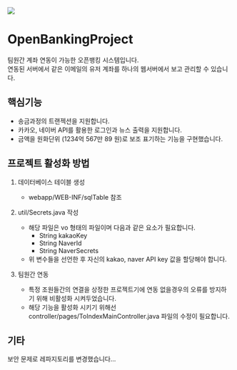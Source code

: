 ![](https://oqooo.github.io/LimKiHong-Portfolio/assets/img/loginAndTransfer2.gif)

# OpenBankingProject
팀원간 계좌 연동이 가능한 오픈뱅킹 시스템입니다.<br>
연동된 서버에서 같은 이메일의 유저 계좌를 하나의 웹서버에서 보고 관리할 수 있습니다.

## 핵심기능
- 송금과정의 트랜젝션을 지원합니다.
- 카카오, 네이버 API를 활용한 로그인과 뉴스 출력을 지원합니다.
- 금액을 원화단위 (1234억 567만 89 원)로 보조 표기하는 기능을 구현했습니다.

## 프로젝트 활성화 방법
1. 데이터베이스 테이블 생성
   - webapp/WEB-INF/sqlTable 참조
    
2. util/Secrets.java 작성
   - 해당 파일은 vo 형태의 파일이며 다음과 같은 요소가 필요합니다.
      - String kakaoKey
      - String NaverId
      - String NaverSecrets
   - 위 변수들을 선언한 후 자신의 kakao, naver API key 값을 할당해야 합니다.

3. 팀원간 연동
   - 특정 조원들간의 연결을 상정한 프로젝트기에 연동 없을경우의 오류를 방지하기 위해 비활성화 시켜두었습니다.
   - 해당 기능을 활성화 시키기 위해선 controller/pages/ToIndexMainController.java 파일의 수정이 필요합니다.
  
## 기타
보안 문제로 레파지토리를 변경했습니다...
